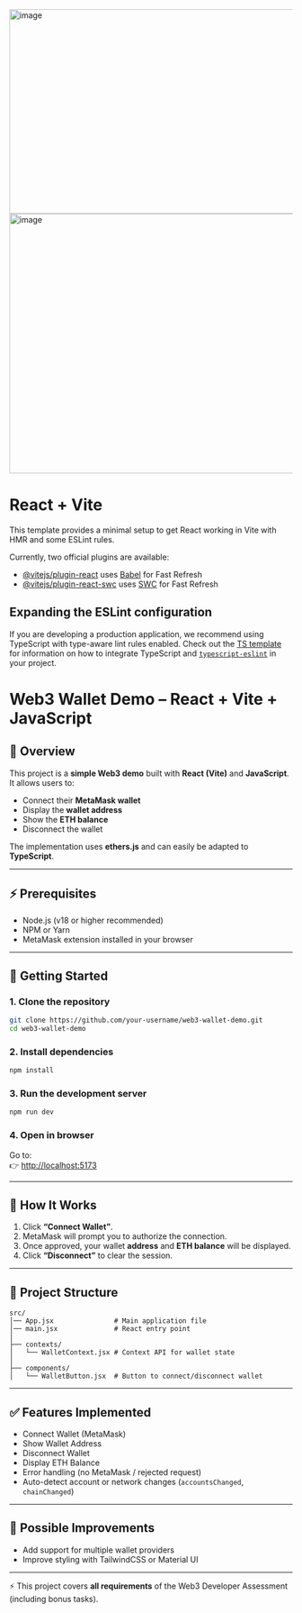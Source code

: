 <img width="706" height="363" alt="image" src="https://github.com/user-attachments/assets/98ffe1b7-0c3e-4c04-b54c-bcd236fcf4a4" />


<img width="678" height="461" alt="image" src="https://github.com/user-attachments/assets/81c2fdc2-a033-4e7d-82f7-a76267360f0d" />


# React + Vite

This template provides a minimal setup to get React working in Vite with HMR and some ESLint rules.

Currently, two official plugins are available:

- [@vitejs/plugin-react](https://github.com/vitejs/vite-plugin-react/blob/main/packages/plugin-react) uses [Babel](https://babeljs.io/) for Fast Refresh
- [@vitejs/plugin-react-swc](https://github.com/vitejs/vite-plugin-react/blob/main/packages/plugin-react-swc) uses [SWC](https://swc.rs/) for Fast Refresh

## Expanding the ESLint configuration

If you are developing a production application, we recommend using TypeScript with type-aware lint rules enabled. Check out the [TS template](https://github.com/vitejs/vite/tree/main/packages/create-vite/template-react-ts) for information on how to integrate TypeScript and [`typescript-eslint`](https://typescript-eslint.io) in your project.

# Web3 Wallet Demo – React + Vite + JavaScript

## 📌 Overview
This project is a **simple Web3 demo** built with **React (Vite)** and **JavaScript**.  
It allows users to:
- Connect their **MetaMask wallet**
- Display the **wallet address**
- Show the **ETH balance**
- Disconnect the wallet

The implementation uses **ethers.js** and can easily be adapted to **TypeScript**.

---

## ⚡ Prerequisites
- Node.js (v18 or higher recommended)  
- NPM or Yarn  
- MetaMask extension installed in your browser  

---

## 🚀 Getting Started

### 1. Clone the repository
```bash
git clone https://github.com/your-username/web3-wallet-demo.git
cd web3-wallet-demo
```

### 2. Install dependencies
```bash
npm install
```

### 3. Run the development server
```bash
npm run dev
```

### 4. Open in browser
Go to:  
👉 [http://localhost:5173](http://localhost:5173)

---

## 🔗 How It Works
1. Click **“Connect Wallet”**.  
2. MetaMask will prompt you to authorize the connection.  
3. Once approved, your wallet **address** and **ETH balance** will be displayed.  
4. Click **“Disconnect”** to clear the session.  

---

## 📂 Project Structure
```
src/
│── App.jsx               # Main application file
│── main.jsx              # React entry point
│
├── contexts/
│   └── WalletContext.jsx # Context API for wallet state
│
├── components/
│   └── WalletButton.jsx  # Button to connect/disconnect wallet
```

---

## ✅ Features Implemented
- Connect Wallet (MetaMask)  
- Show Wallet Address  
- Disconnect Wallet  
- Display ETH Balance  
- Error handling (no MetaMask / rejected request)  
- Auto-detect account or network changes (`accountsChanged`, `chainChanged`)  
---

## 🔮 Possible Improvements

- Add support for multiple wallet providers  
- Improve styling with TailwindCSS or Material UI  

---

⚡ This project covers **all requirements** of the Web3 Developer Assessment (including bonus tasks).

